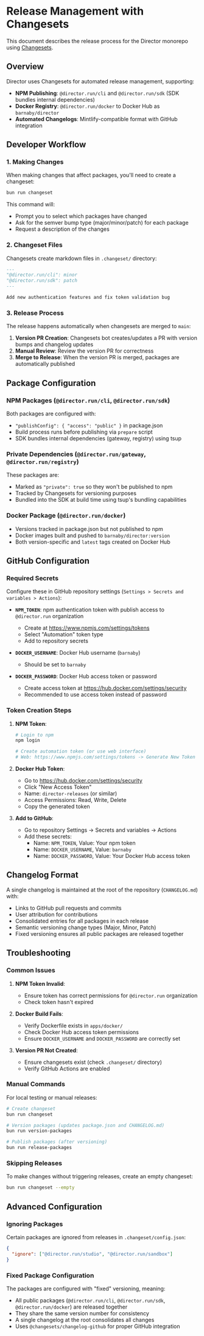 # Release Management with Changesets

This document describes the release process for the Director monorepo using [Changesets](https://github.com/changesets/changesets).

## Overview

Director uses Changesets for automated release management, supporting:

- **NPM Publishing**: `@director.run/cli` and `@director.run/sdk` (SDK bundles internal dependencies)
- **Docker Registry**: `@director.run/docker` to Docker Hub as `barnaby/director`
- **Automated Changelogs**: Mintlify-compatible format with GitHub integration

## Developer Workflow

### 1. Making Changes

When making changes that affect packages, you'll need to create a changeset:

```bash
bun run changeset
```

This command will:
- Prompt you to select which packages have changed
- Ask for the semver bump type (major/minor/patch) for each package
- Request a description of the changes

### 2. Changeset Files

Changesets create markdown files in `.changeset/` directory:

```markdown
---
"@director.run/cli": minor
"@director.run/sdk": patch
---

Add new authentication features and fix token validation bug
```

### 3. Release Process

The release happens automatically when changesets are merged to `main`:

1. **Version PR Creation**: Changesets bot creates/updates a PR with version bumps and changelog updates
2. **Manual Review**: Review the version PR for correctness
3. **Merge to Release**: When the version PR is merged, packages are automatically published

## Package Configuration

### NPM Packages (`@director.run/cli`, `@director.run/sdk`)

Both packages are configured with:
- `"publishConfig": { "access": "public" }` in package.json
- Build process runs before publishing via `prepare` script
- SDK bundles internal dependencies (gateway, registry) using tsup

### Private Dependencies (`@director.run/gateway`, `@director.run/registry`)

These packages are:
- Marked as `"private": true` so they won't be published to npm
- Tracked by Changesets for versioning purposes
- Bundled into the SDK at build time using tsup's bundling capabilities

### Docker Package (`@director.run/docker`)

- Versions tracked in package.json but not published to npm
- Docker images built and pushed to `barnaby/director:version`
- Both version-specific and `latest` tags created on Docker Hub

## GitHub Configuration

### Required Secrets

Configure these in GitHub repository settings (`Settings > Secrets and variables > Actions`):

- **`NPM_TOKEN`**: npm authentication token with publish access to `@director.run` organization
  - Create at https://www.npmjs.com/settings/tokens
  - Select "Automation" token type
  - Add to repository secrets

- **`DOCKER_USERNAME`**: Docker Hub username (`barnaby`)
  - Should be set to `barnaby`

- **`DOCKER_PASSWORD`**: Docker Hub access token or password
  - Create access token at https://hub.docker.com/settings/security
  - Recommended to use access token instead of password

### Token Creation Steps

1. **NPM Token**:
   ```bash
   # Login to npm
   npm login
   
   # Create automation token (or use web interface)
   # Web: https://www.npmjs.com/settings/tokens -> Generate New Token -> Automation
   ```

2. **Docker Hub Token**:
   - Go to https://hub.docker.com/settings/security
   - Click "New Access Token"
   - Name: `director-releases` (or similar)
   - Access Permissions: Read, Write, Delete
   - Copy the generated token

3. **Add to GitHub**:
   - Go to repository Settings → Secrets and variables → Actions
   - Add these secrets:
     - Name: `NPM_TOKEN`, Value: Your npm token
     - Name: `DOCKER_USERNAME`, Value: `barnaby`
     - Name: `DOCKER_PASSWORD`, Value: Your Docker Hub access token

## Changelog Format

A single changelog is maintained at the root of the repository (`CHANGELOG.md`) with:
- Links to GitHub pull requests and commits
- User attribution for contributions
- Consolidated entries for all packages in each release
- Semantic versioning change types (Major, Minor, Patch)
- Fixed versioning ensures all public packages are released together

## Troubleshooting

### Common Issues

1. **NPM Token Invalid**: 
   - Ensure token has correct permissions for `@director.run` organization
   - Check token hasn't expired

2. **Docker Build Fails**:
   - Verify Dockerfile exists in `apps/docker/`
   - Check Docker Hub access token permissions
   - Ensure `DOCKER_USERNAME` and `DOCKER_PASSWORD` are correctly set

3. **Version PR Not Created**:
   - Ensure changesets exist (check `.changeset/` directory)
   - Verify GitHub Actions are enabled

### Manual Commands

For local testing or manual releases:

```bash
# Create changeset
bun run changeset

# Version packages (updates package.json and CHANGELOG.md)
bun run version-packages

# Publish packages (after versioning)
bun run release-packages
```

### Skipping Releases

To make changes without triggering releases, create an empty changeset:

```bash
bun run changeset --empty
```

## Advanced Configuration

### Ignoring Packages

Certain packages are ignored from releases in `.changeset/config.json`:

```json
{
  "ignore": ["@director.run/studio", "@director.run/sandbox"]
}
```

### Fixed Package Configuration

The packages are configured with "fixed" versioning, meaning:
- All public packages (`@director.run/cli`, `@director.run/sdk`, `@director.run/docker`) are released together
- They share the same version number for consistency
- A single changelog at the root consolidates all changes
- Uses `@changesets/changelog-github` for proper GitHub integration